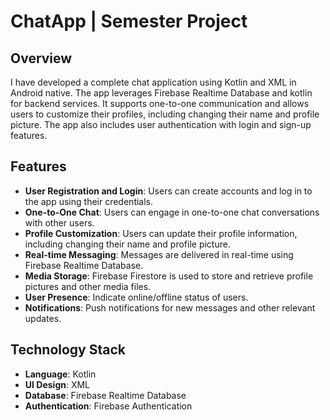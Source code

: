 # ChatApp  |  Semester Project

## Overview
I have developed a complete chat application using Kotlin and XML in Android native. The app leverages Firebase Realtime Database and kotlin for backend services. It supports one-to-one communication and allows users to customize their profiles, including changing their name and profile picture. The app also includes user authentication with login and sign-up features.

## Features
- **User Registration and Login**: Users can create accounts and log in to the app using their credentials.
- **One-to-One Chat**: Users can engage in one-to-one chat conversations with other users.
- **Profile Customization**: Users can update their profile information, including changing their name and profile picture.
- **Real-time Messaging**: Messages are delivered in real-time using Firebase Realtime Database.
- **Media Storage**: Firebase Firestore is used to store and retrieve profile pictures and other media files.
- **User Presence**: Indicate online/offline status of users.
- **Notifications**: Push notifications for new messages and other relevant updates.

## Technology Stack
- **Language**: Kotlin
- **UI Design**: XML
- **Database**: Firebase Realtime Database
- **Authentication**: Firebase Authentication

